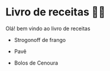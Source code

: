 # Livro de receitas  :man_cook:

Olá! bem vindo ao livro de receitas 

- Strogonoff de frango 

- Pavê

- Bolos de Cenoura
